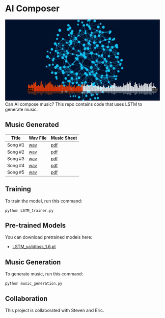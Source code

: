 # AI Composer
![](img/Artificial-Intelligence-MUSIC.jpg)
Can AI compose music? This repo contains code that uses LSTM to generate music.

## Music Generated
| Title       | Wav File  | Music Sheet |
| ------------------ |---------------- | -------------- |
| Song #1  |[wav](https://drive.google.com/file/d/18-5-ZN-cqJpeWBjWiGLH5x727sxODzhk/view?usp=sharing)|[pdf](https://drive.google.com/file/d/1mSyXggpy0btoLSkP0Bfk1Wr3L7VDbD9W/view?usp=sharing)      |
| Song #2  |[wav](https://drive.google.com/file/d/1Q2AopUHLDHu6PW-WMgPVUvViANwdokHt/view?usp=sharing)|[pdf](https://drive.google.com/file/d/1llE5zcu09FEKQW-Roes8Hxfq45oAF232/view?usp=sharing)      |
| Song #3  |[wav](https://drive.google.com/file/d/1sSMUpaS72WuYyFULdEyYJGCZkuwk8hay/view?usp=sharing)|[pdf](https://drive.google.com/file/d/1sSMUpaS72WuYyFULdEyYJGCZkuwk8hay/view?usp=sharing)      |
| Song #4 |[wav](https://drive.google.com/file/d/1Dj7yyqIRsrhugXM7TbxydUEXAdOqFT2U/view?usp=sharing)|[pdf](https://drive.google.com/file/d/1cby4REE5XCTsPggfAQV5J20twqzsn2Ui/view?usp=sharing)      |
| Song #5 |[wav](https://drive.google.com/file/d/1VgGR_R7w_RziAjAq01xgiFMgMDaN0Hei/view?usp=sharing)|[pdf]() |

## Training
To train the model, run this command:
```
python LSTM_trainer.py
```


## Pre-trained Models
You can download pretrained models here:
- [LSTM_validloss_1.6.pt](LSTM_validloss_1.6.pt)

## Music Generation
To generate music, run this command:
```
python music_generation.py
```

## Collaboration
This project is collaborated with Steven and Eric.